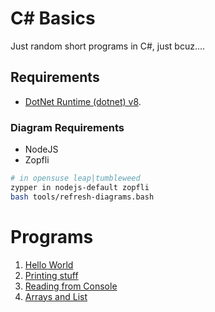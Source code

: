 # C# Basics

Just random short programs in C#, just bcuz....

## Requirements

- [DotNet Runtime (dotnet) v8][dotnet-opensuse].

### Diagram Requirements

- NodeJS
- Zopfli

```bash
# in opensuse leap|tumbleweed
zypper in nodejs-default zopfli
bash tools/refresh-diagrams.bash
```

# Programs

1. [Hello World][program-hello-world]
2. [Printing stuff][program-printing-stuff]
3. [Reading from Console][reading-from-console]
3. [Arrays and List][array-and-lists]

[dotnet-opensuse]: https://learn.microsoft.com/en-us/dotnet/core/install/linux-opensuse
[program-hello-world]: ./hello-world
[program-printing-stuff]: ./printing-stuff
[reading-from-console]: ./reading-from-console
[array-and-lists]: ./array-and-lists
